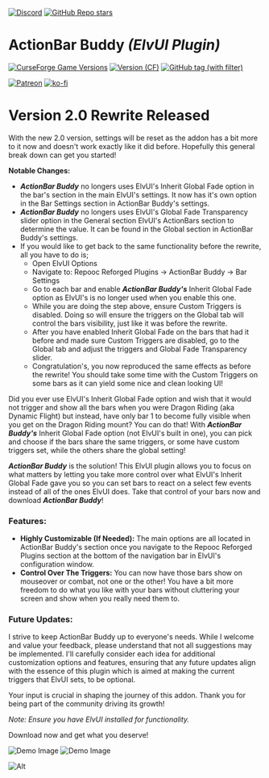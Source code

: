 [![Discord](https://img.shields.io/discord/1162274244487561216?style=for-the-badge&logo=discord&label=Discord)](https://repoocreforged.dev/discord) [![GitHub Repo stars](https://img.shields.io/github/stars/repooc/ElvUI_ActionBarBuddy?style=for-the-badge&logo=github)](https://github.com/Repooc/ElvUI_ActionBarBuddy)

# **ActionBar Buddy *(ElvUI Plugin)***
[![CurseForge Game Versions](https://img.shields.io/curseforge/game-versions/614378?style=for-the-badge&logo=curseforge)](https://curseforge.com/wow/addons/actionbar-buddy-elvui-plugin) [![Version (CF)](https://img.shields.io/curseforge/v/614378?style=for-the-badge&logo=curseforge)](https://curseforge.com/wow/addons/actionbar-buddy-elvui-plugin) [![GitHub tag (with filter)](https://img.shields.io/github/v/tag/Repooc/ElvUI_ActionBarBuddy?logo=github&label=Version&style=for-the-badge)](https://github.com/Repooc/ElvUI_ActionBarBuddy/tags)

<!-- [![Patreon](https://img.shields.io/badge/Patreon-F96854?style=for-the-badge&logo=patreon&logoColor=white)](https://www.patreon.com/repoocreforged) [![ko-fi](https://img.shields.io/badge/_-KO--FI-red?style=for-the-badge&logo=ko-fi&logoColor=white)](https://ko-fi.com/repoocreforged)  -->
[![Patreon](https://img.shields.io/endpoint.svg?url=https%3A%2F%2Fshieldsio-patreon.vercel.app%2Fapi%3Fusername%3Drepoocreforged%26type%3Dpatrons&style=for-the-badge)](https://patreon.com/repoocreforged) [![ko-fi](https://img.shields.io/badge/_-KO--FI-red?style=for-the-badge&logo=ko-fi&logoColor=white)](https://ko-fi.com/repoocreforged) 


# **Version 2.0 Rewrite Released**

With the new 2.0 version, settings will be reset as the addon has a bit more to it now and doesn't work exactly like it did before. Hopefully this general break down can get you started! 

**Notable Changes:**
* ***ActionBar Buddy*** no longers uses ElvUI's Inherit Global Fade option in the bar's section in the main ElvUI's settings. It now has it's own option in the Bar Settings section in ActionBar Buddy's settings.
* ***ActionBar Buddy*** no longers uses ElvUI's Global Fade Transparency slider option in the General section ElvUI's ActionBars section to determine the value. It can be found in the Global section in ActionBar Buddy's settings.
* If you would like to get back to the same functionality before the rewrite, all you have to do is;
    - Open ElvUI Options
    - Navigate to: Repooc Reforged Plugins -> ActionBar Buddy -> Bar Settings
    - Go to each bar and enable ***ActionBar Buddy's*** Inherit Global Fade option as ElvUI's is no longer used when you enable this one.
    - While you are doing the step above, ensure Custom Triggers is disabled. Doing so will ensure the triggers on the Global tab will control the bars visibility, just like it was before the rewrite.
    - After you have enabled Inherit Global Fade on the bars that had it before and made sure Custom Triggers are disabled, go to the Global tab and adjust the triggers and Global Fade Transparency slider.
    - Congratulation's, you now reproduced the same effects as before the rewrite! You should take some time with the Custom Triggers on some bars as it can yield some nice and clean looking UI!

Did you ever use ElvUI's Inherit Global Fade option and wish that it would not trigger and show all the bars when you were Dragon Riding (aka Dynamic Flight) but instead, have only bar 1 to become fully visible when you get on the Dragon Riding mount? You can do that! With ***ActionBar Buddy's*** Inherit Global Fade option (not ElvUI's built in one), you can pick and choose if the bars share the same triggers, or some have custom triggers set, while the others share the global setting!

***ActionBar Buddy*** is the solution! This ElvUI plugin allows you to focus on what matters by letting you take more control over what ElvUI's Inherit Global Fade gave you so you can set bars to react on a select few events instead of all of the ones ElvUI does. Take that control of your bars now and download ***ActionBar Buddy***!

### Features:
- **Highly Customizable (If Needed):** The main options are all located in ActionBar Buddy's section once you navigate to the Repooc Reforged Plugins section at the bottom of the navigation bar in ElvUI's configuration window.
- **Control Over The Triggers:** You can now have those bars show on mouseover or combat, not one or the other! You have a bit more freedom to do what you like with your bars without cluttering your screen and show when you really need them to.

### Future Updates:
I strive to keep ActionBar Buddy up to everyone's needs. While I welcome and value your feedback, please understand that not all suggestions may be implemented. I'll carefully consider each idea for additional customization options and features, ensuring that any future updates align with the essence of this plugin which is aimed at making the current triggers that ElvUI sets, to be optional.

Your input is crucial in shaping the journey of this addon. Thank you for being part of the community driving its growth!

*Note: Ensure you have ElvUI installed for functionality.*

Download now and get what you deserve!

![Demo Image](https://cdn-images.repoocreforged.dev/ActionBarBuddy/Config1.png)
![Demo Image](https://cdn-images.repoocreforged.dev/ActionBarBuddy/Config2.png)

![Alt](https://repobeats.axiom.co/api/embed/4af3f679c1bcd3227fed14010db807a55fc72420.svg "Repobeats analytics image")
